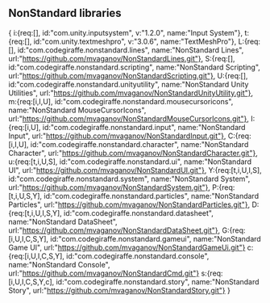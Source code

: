 ## NonStandard libraries
{
i:{req:[], id:"com.unity.inputsystem", v:"1.2.0", name:"Input System"},
t:{req:[], id:"com.unity.textmeshpro", v:"3.0.6", name:"TextMeshPro"},
L:{req:[], id:"com.codegiraffe.nonstandard.lines", name:"NonStandard Lines", url:"https://github.com/mvaganov/NonStandardLines.git"},
S:{req:[], id:"com.codegiraffe.nonstandard.scripting", name:"NonStandard Scripting", url:"https://github.com/mvaganov/NonStandardScripting.git"},
U:{req:[], id:"com.codegiraffe.nonstandard.unityutility", name:"NonStandard Unity Utilities", url:"https://github.com/mvaganov/NonStandardUnityUtility.git"},
m:{req:[i,I,U], id:"com.codegiraffe.nonstandard.mousecursoricons", name:"NonStandard MouseCursorIcons", url:"https://github.com/mvaganov/NonStandardMouseCursorIcons.git"},
I:{req:[i,U], id:"com.codegiraffe.nonstandard.input", name:"NonStandard Input", url:"https://github.com/mvaganov/NonStandardInput.git"},
C:{req:[i,I,U], id:"com.codegiraffe.nonstandard.character", name:"NonStandard Character", url:"https://github.com/mvaganov/NonStandardCharacter.git"},
u:{req:[t,i,U,S], id:"com.codegiraffe.nonstandard.ui", name:"NonStandard UI", url:"https://github.com/mvaganov/NonStandardUI.git"},
Y:{req:[t,i,U,I,S], id:"com.codegiraffe.nonstandard.system", name:"NonStandard System", url:"https://github.com/mvaganov/NonStandardSystem.git"},
P:{req:[t,i,U,S,Y], id:"com.codegiraffe.nonstandard.particles", name:"NonStandard Particles", url:"https://github.com/mvaganov/NonStandardParticles.git"},
D:{req:[t,i,U,I,S,Y], id:"com.codegiraffe.nonstandard.datasheet", name:"NonStandard DataSheet", url:"https://github.com/mvaganov/NonStandardDataSheet.git"},
G:{req:[i,U,I,C,S,Y], id:"com.codegiraffe.nonstandard.gameui", name:"NonStandard Game UI", url:"https://github.com/mvaganov/NonStandardGameUi.git"}
c:{req:[i,U,I,C,S,Y], id:"com.codegiraffe.nonstandard.console", name:"NonStandard Console", url:"https://github.com/mvaganov/NonStandardCmd.git"}
s:{req:[i,U,I,C,S,Y,c], id:"com.codegiraffe.nonstandard.story", name:"NonStandard Story", url:"https://github.com/mvaganov/NonStandardStory.git"}
}

